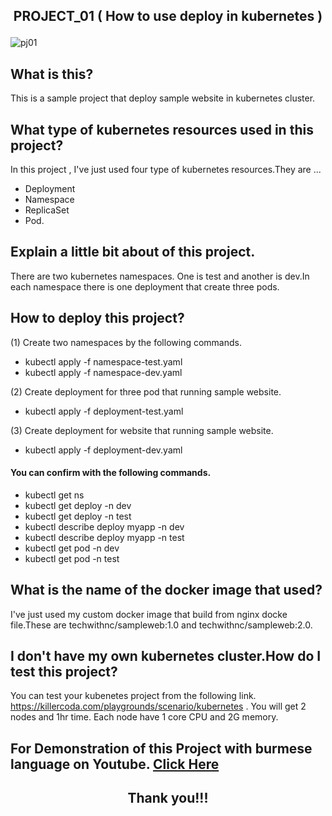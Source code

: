 ## <p align="center"> PROJECT_01 ( How to use deploy in kubernetes ) </p>

![pj01](https://user-images.githubusercontent.com/120474799/216753776-72e7992d-b031-4ee4-a0b2-c6bb3d52af92.png)

## What is this?
This is a sample project that deploy sample website in kubernetes cluster.

## What type of kubernetes resources used in this project?
In this project , I've just used four type of kubernetes resources.They are ...
- Deployment
- Namespace
- ReplicaSet
- Pod.

## Explain a little bit about of this project.
There are two kubernetes namespaces. One is test and another is dev.In each namespace there is one deployment that create three pods.

## How to deploy this project?
(1) Create two namespaces by the following commands.
- kubectl apply -f namespace-test.yaml
- kubectl apply -f namespace-dev.yaml

(2) Create deployment for three pod that running sample website.
- kubectl apply -f deployment-test.yaml

(3) Create deployment for website that running sample website.
- kubectl apply -f deployment-dev.yaml

#### You can confirm with the following commands.
- kubectl get ns
- kubectl get deploy -n dev
- kubectl get deploy -n test
- kubectl describe deploy myapp -n dev
- kubectl describe deploy myapp -n test
- kubectl get pod -n dev
- kubectl get pod -n test

## What is the name of the docker image that used?
I've just used my custom docker image that build from nginx docke file.These are techwithnc/sampleweb:1.0 and techwithnc/sampleweb:2.0.

## I don't have my own kubernetes cluster.How do I test this project?
You can test your kubenetes project from the following link. https://killercoda.com/playgrounds/scenario/kubernetes . You will get 2 nodes and 1hr time. Each node have 1 core CPU and 2G memory.

##  For Demonstration of this Project with burmese language on Youtube. <a href="YOUTUBE_LINK">Click Here</a>

## <p align="center">  Thank you!!! </p>
